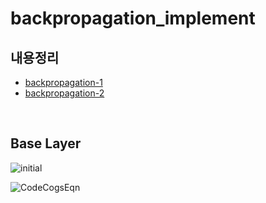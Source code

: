# backpropagation_implement
## 내용정리  <br>
- <a href="https://blog.naver.com/nova020510/222405164013"> backpropagation-1</a>
- <a href="https://blog.naver.com/nova020510/222406272591"> backpropagation-2</a>
<br>

## Base Layer 

![initial](https://user-images.githubusercontent.com/68223593/122865512-78636380-d361-11eb-9e32-d8662c9c3aa4.png)

![CodeCogsEqn](https://user-images.githubusercontent.com/68223593/122868280-b6fb1d00-d365-11eb-85c2-4acba7508d05.gif)

